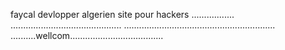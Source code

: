 faycal devlopper algerien site pour hackers .................
............................................
............................................................
..........wellcom.....................................
